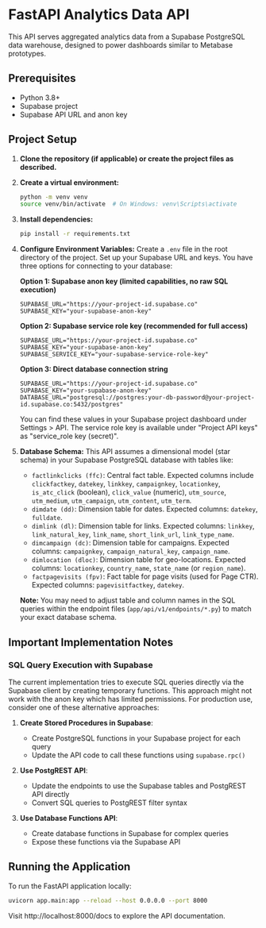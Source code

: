 # FastAPI Analytics Data API

This API serves aggregated analytics data from a Supabase PostgreSQL data warehouse, designed to power dashboards similar to Metabase prototypes.

## Prerequisites

- Python 3.8+
- Supabase project
- Supabase API URL and anon key

## Project Setup

1.  **Clone the repository (if applicable) or create the project files as described.**

2.  **Create a virtual environment:**
    ```bash
    python -m venv venv
    source venv/bin/activate  # On Windows: venv\Scripts\activate
    ```

3.  **Install dependencies:**
    ```bash
    pip install -r requirements.txt
    ```

4.  **Configure Environment Variables:**
    Create a `.env` file in the root directory of the project.
    Set up your Supabase URL and keys. You have three options for connecting to your database:
    
    **Option 1: Supabase anon key (limited capabilities, no raw SQL execution)**
    ```
    SUPABASE_URL="https://your-project-id.supabase.co"
    SUPABASE_KEY="your-supabase-anon-key"
    ```
    
    **Option 2: Supabase service role key (recommended for full access)**
    ```
    SUPABASE_URL="https://your-project-id.supabase.co"
    SUPABASE_KEY="your-supabase-anon-key"
    SUPABASE_SERVICE_KEY="your-supabase-service-role-key"
    ```
    
    **Option 3: Direct database connection string**
    ```
    SUPABASE_URL="https://your-project-id.supabase.co"
    SUPABASE_KEY="your-supabase-anon-key"
    DATABASE_URL="postgresql://postgres:your-db-password@your-project-id.supabase.co:5432/postgres"
    ```
    
    You can find these values in your Supabase project dashboard under Settings > API. The service role key is available under "Project API keys" as "service_role key (secret)".

5.  **Database Schema:**
    This API assumes a dimensional model (star schema) in your Supabase PostgreSQL database with tables like:
    - `factlinkclicks (ffc)`: Central fact table. Expected columns include `clickfactkey`, `datekey`, `linkkey`, `campaignkey`, `locationkey`, `is_atc_click` (boolean), `click_value` (numeric), `utm_source`, `utm_medium`, `utm_campaign`, `utm_content`, `utm_term`.
    - `dimdate (dd)`: Dimension table for dates. Expected columns: `datekey`, `fulldate`.
    - `dimlink (dl)`: Dimension table for links. Expected columns: `linkkey`, `link_natural_key`, `link_name`, `short_link_url`, `link_type_name`.
    - `dimcampaign (dc)`: Dimension table for campaigns. Expected columns: `campaignkey`, `campaign_natural_key`, `campaign_name`.
    - `dimlocation (dloc)`: Dimension table for geo-locations. Expected columns: `locationkey`, `country_name`, `state_name` (or `region_name`).
    - `factpagevisits (fpv)`: Fact table for page visits (used for Page CTR). Expected columns: `pagevisitfactkey`, `datekey`.

    **Note:** You may need to adjust table and column names in the SQL queries within the endpoint files (`app/api/v1/endpoints/*.py`) to match your exact database schema.

## Important Implementation Notes

### SQL Query Execution with Supabase

The current implementation tries to execute SQL queries directly via the Supabase client by creating temporary functions. This approach might not work with the anon key which has limited permissions. For production use, consider one of these alternative approaches:

1. **Create Stored Procedures in Supabase**:
   - Create PostgreSQL functions in your Supabase project for each query
   - Update the API code to call these functions using `supabase.rpc()`

2. **Use PostgREST API**:
   - Update the endpoints to use the Supabase tables and PostgREST API directly
   - Convert SQL queries to PostgREST filter syntax

3. **Use Database Functions API**:
   - Create database functions in Supabase for complex queries
   - Expose these functions via the Supabase API

## Running the Application

To run the FastAPI application locally:

```bash
uvicorn app.main:app --reload --host 0.0.0.0 --port 8000
```

Visit http://localhost:8000/docs to explore the API documentation.